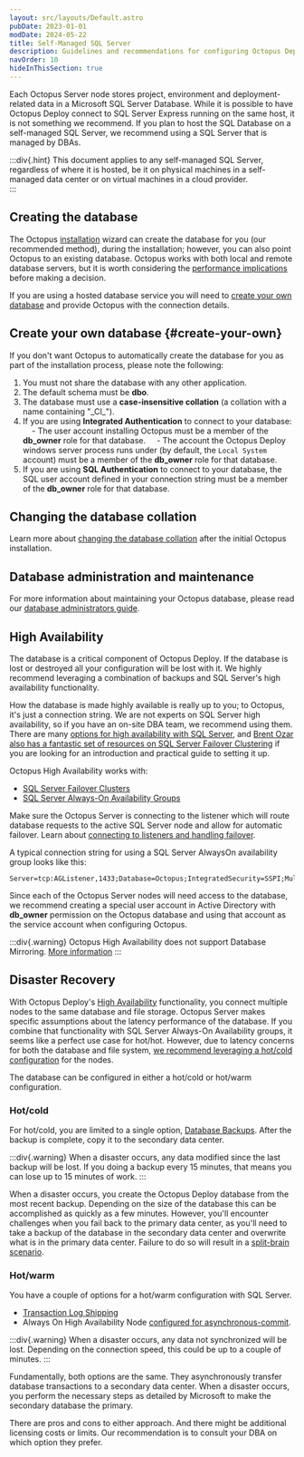 ```yaml
---
layout: src/layouts/Default.astro
pubDate: 2023-01-01
modDate: 2024-05-22
title: Self-Managed SQL Server
description: Guidelines and recommendations for configuring Octopus Deploy to use a self-managed SQL Server.
navOrder: 10
hideInThisSection: true
---
```


Each Octopus Server node stores project, environment and deployment-related data in a Microsoft SQL Server Database. While it is possible to have Octopus Deploy connect to SQL Server Express running on the same host, it is not something we recommend.  If you plan to host the SQL Database on a self-managed SQL Server, we recommend using a SQL Server that is managed by DBAs.

:::div{.hint}
This document applies to any self-managed SQL Server, regardless of where it is hosted, be it on physical machines in a self-managed data center or on virtual machines in a cloud provider.  
:::

## Creating the database

The Octopus [installation](/docs/installation/) wizard can create the database for you (our recommended method), during the installation; however, you can also point Octopus to an existing database. Octopus works with both local and remote database servers, but it is worth considering the [performance implications](/docs/administration/managing-infrastructure/performance) before making a decision.

If you are using a hosted database service you will need to [create your own database](#create-your-own) and provide Octopus with the connection details.

## Create your own database \{#create-your-own}

If you don't want Octopus to automatically create the database for you as part of the installation process, please note the following:

1. You must not share the database with any other application.
1. The default schema must be **dbo**.
1. The database must use a **case-insensitive collation** (a collation with a name containing "\_CI\_").
1. If you are using **Integrated Authentication** to connect to your database:
    - The user account installing Octopus must be a member of the **db\_owner** role for that database.
    - The account the Octopus Deploy windows server process runs under (by default, the `Local System` account) must be a member of the **db\_owner** role for that database.
1. If you are using **SQL Authentication** to connect to your database, the SQL user account defined in your connection string must be a member of the **db\_owner** role for that database.

## Changing the database collation

Learn more about [changing the database collation](/docs/administration/data/octopus-database/changing-the-collation-of-the-octopus-database) after the initial Octopus installation.

## Database administration and maintenance

For more information about maintaining your Octopus database, please read our [database administrators guide](/docs/administration/data/octopus-database).

## High Availability

The database is a critical component of Octopus Deploy.  If the database is lost or destroyed all your configuration will be lost with it.  We highly recommend leveraging a combination of backups and SQL Server's high availability functionality.  

How the database is made highly available is really up to you; to Octopus, it's just a connection string. We are not experts on SQL Server high availability, so if you have an on-site DBA team, we recommend using them. There are many [options for high availability with SQL Server](https://msdn.microsoft.com/en-us/library/ms190202.aspx), and [Brent Ozar also has a fantastic set of resources on SQL Server Failover Clustering](http://www.brentozar.com/sql/sql-server-failover-cluster/) if you are looking for an introduction and practical guide to setting it up.

Octopus High Availability works with:

- [SQL Server Failover Clusters](https://docs.microsoft.com/en-us/sql/sql-server/failover-clusters/high-availability-solutions-sql-server)
- [SQL Server Always-On Availability Groups](https://docs.microsoft.com/en-us/sql/database-engine/availability-groups/windows/overview-of-always-on-availability-groups-sql-server)

Make sure the Octopus Server is connecting to the listener which will route database requests to the active SQL Server node and allow for automatic failover. Learn about [connecting to listeners and handling failover](https://docs.microsoft.com/en-us/sql/database-engine/availability-groups/windows/listeners-client-connectivity-application-failover).

A typical connection string for using a SQL Server AlwaysOn availability group looks like this:

```
Server=tcp:AGListener,1433;Database=Octopus;IntegratedSecurity=SSPI;MultiSubnetFailover=True
```

Since each of the Octopus Server nodes will need access to the database, we recommend creating a special user account in Active Directory with **db\_owner** permission on the Octopus database and using that account as the service account when configuring Octopus.

:::div{.warning}
Octopus High Availability does not support Database Mirroring. [More information](/docs/administration/data/octopus-database/#highavailability)
:::

## Disaster Recovery

With Octopus Deploy's [High Availability](/docs/administration/high-availability) functionality, you connect multiple nodes to the same database and file storage.  Octopus Server makes specific assumptions about the latency performance of the database.  If you combine that functionality with SQL Server Always-On Availability groups, it seems like a perfect use case for hot/hot.  However, due to latency concerns for both the database and file system, [we recommend leveraging a hot/cold configuration](https://octopus.com/whitepapers/best-practice-for-self-hosted-octopus-deploy-ha-dr) for the nodes.  

The database can be configured in either a hot/cold or hot/warm configuration.

### Hot/cold

For hot/cold, you are limited to a single option, [Database Backups](https://learn.microsoft.com/en-us/sql/relational-databases/backup-restore/backup-overview-sql-server).  After the backup is complete, copy it to the secondary data center.  

:::div{.warning}
When a disaster occurs, any data modified since the last backup will be lost.  If you doing a backup every 15 minutes, that means you can lose up to 15 minutes of work.
:::

When a disaster occurs, you create the Octopus Deploy database from the most recent backup.  Depending on the size of the database this can be accomplished as quickly as a few minutes.  However, you'll encounter challenges when you fail back to the primary data center, as you'll need to take a backup of the database in the secondary data center and overwrite what is in the primary data center.  Failure to do so will result in a [split-brain scenario](https://en.wikipedia.org/wiki/Split-brain_(computing)).

### Hot/warm

You have a couple of options for a hot/warm configuration with SQL Server.

- [Transaction Log Shipping](https://learn.microsoft.com/en-us/sql/database-engine/log-shipping/about-log-shipping-sql-server)
- Always On High Availability Node [configured for asynchronous-commit](https://learn.microsoft.com/en-us/sql/database-engine/availability-groups/windows/availability-modes-always-on-availability-groups?view=sql-server-ver16#AsyncCommitAvMode).

:::div{.warning}
When a disaster occurs, any data not synchronized will be lost.  Depending on the connection speed, this could be up to a couple of minutes.
:::

Fundamentally, both options are the same.  They asynchronously transfer database transactions to a secondary data center.  When a disaster occurs, you perform the necessary steps as detailed by Microsoft to make the secondary database the primary.  

There are pros and cons to either approach.  And there might be additional licensing costs or limits.  Our recommendation is to consult your DBA on which option they prefer.  

